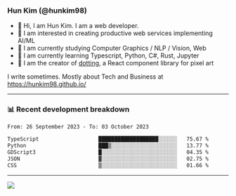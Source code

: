 ### Hun Kim (@hunkim98)

- 👋 Hi, I am Hun Kim. I am a web developer. 
- 🤔 I am interested in creating productive web services implementing AI/ML
- 🔭 I am currently studying Computer Graphics / NLP / Vision, Web 
- 🌱 I am currently learning Typescript, Python, C#, Rust, Jupyter
- 🎨 I am the creator of [dotting](hunkim98.github.io/dotting), a React component library for pixel art

I write sometimes. Mostly about Tech and Business at https://hunkim98.github.io/

---
### 📊 Recent development breakdown
<!--START_SECTION:waka-->

```txt
From: 26 September 2023 - To: 03 October 2023

TypeScript                   ███████████████████░░░░░░   75.67 %
Python                       ███▒░░░░░░░░░░░░░░░░░░░░░   13.77 %
GDScript3                    █░░░░░░░░░░░░░░░░░░░░░░░░   04.35 %
JSON                         ▓░░░░░░░░░░░░░░░░░░░░░░░░   02.75 %
CSS                          ▒░░░░░░░░░░░░░░░░░░░░░░░░   01.66 %
```

<!--END_SECTION:waka-->
---

<!-- <div align='center'> -->
  <img align="center" src="https://github-readme-stats.vercel.app/api?username=hunkim98&theme=dark&show_icons=true"/>
<!-- </div> -->
<!--
**hunkim98/hunkim98** is a ✨ _special_ ✨ repository because its `README.md` (this file) appears on your GitHub profile.

Here are some ideas to get you started:

- 🔭 I’m currently working on ...
- 🌱 I’m currently learning ...
- 👯 I’m looking to collaborate on ...
- 🤔 I’m looking for help with ...
- 💬 Ask me about ...
- 📫 How to reach me: ...
- 😄 Pronouns: ...
- ⚡ Fun fact: ...
-->
